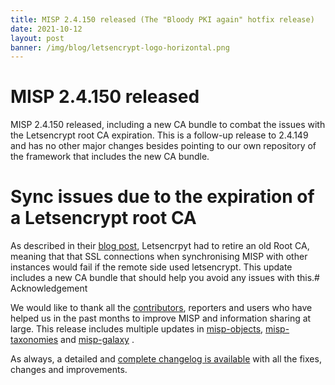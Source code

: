 ```yaml
---
title: MISP 2.4.150 released (The "Bloody PKI again" hotfix release)
date: 2021-10-12
layout: post
banner: /img/blog/letsencrypt-logo-horizontal.png
---
```


# MISP 2.4.150 released

MISP 2.4.150 released, including a new CA bundle to combat the issues with the Letsencrypt root CA expiration. This is a follow-up release to 2.4.149 and has no other major changes besides pointing to our own repository of the framework that includes the new CA bundle.

# Sync issues due to the expiration of a Letsencrypt root CA

As described in their [blog post](https://letsencrypt.org/docs/dst-root-ca-x3-expiration-september-2021/#:~:text=On%20September%2030%202021%2C%20there,accept%20your%20Let's%20Encrypt%20certificate), Letsencrpyt had to retire an old Root CA, meaning that that SSL connections when synchronising MISP with other instances would fail if the remote side used letsencrypt. This update includes a new CA bundle that should help you avoid any issues with this.# Acknowledgement

We would like to thank all the [contributors](https://www.misp-project.org/contributors), reporters and users who have helped us in the past months to improve MISP and information sharing at large. This release includes multiple updates in [misp-objects](https://www.misp-project.org/objects.html), [misp-taxonomies](https://www.misp-project.org/taxonomies.html) and [misp-galaxy](https://www.misp-project.org/galaxy.html)
.

As always, a detailed and [complete changelog is available](https://www.misp-project.org/Changelog.txt) with all the fixes, changes and improvements.

